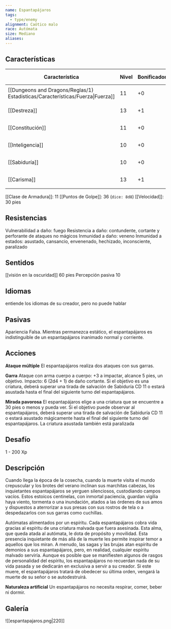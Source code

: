 ```yaml
---
name: Espantapájaros
tags:
  - type/enemy
alignment: Caótico malo
race: Autómata
size: Mediano
aliases:
---
```


## Características

| Característica                                                                 | Nivel | Bonificador | Lanzar dado      |
| ------------------------------------------------------------------------------ | ----- | ----------- | ---------------- |
| [[Dungeons and Dragons/Reglas/1) Estadisticas/Características/Fuerza\|Fuerza]] | 11    | +0          | `dice: 1d20 + 0` |
| [[Destreza]]                                                                   | 13    | +1          | `dice: 1d20 + 0` |
| [[Constitución]]                                                               | 11    | +0          | `dice: 1d20 + 0` |
| [[Inteligencia]]                                                               | 10    | +0          | `dice: 1d20 + 0` |
| [[Sabiduría]]                                                                  | 10    | +0          | `dice: 1d20 + 0` |
| [[Carisma]]                                                                    | 13    | +1          | `dice: 1d20 + 0` |

[[Clase de Armadura]]: 11
[[Puntos de Golpe]]: 36 (`dice: 8d8`)
[[Velocidad]]: 30 pies

## Resistencias

Vulnerabilidad a daño: fuego
Resistencia a daño: contundente, cortante y perforante de ataques no mágicos
Inmunidad a daño: veneno
Inmunidad a estados: asustado, cansancio, envenenado, hechizado, inconsciente, paralizado

## Sentidos

[[visión en la oscuridad]] 60 pies
Percepción pasiva 10 

## Idiomas

entiende los idiomas de su creador, pero no puede hablar

## Pasivas

Apariencia Falsa. Mientras permanezca estático, el
espantapájaros es indistinguible de un espantapájaros
inanimado normal y corriente.

## Acciones

**Ataque múltiple**
El espantapájaros realiza dos ataques con sus garras.

**Garra**
Ataque con arma cuerpo a cuerpo: +3 a impactar, alcance 5 pies, un objetivo. 
Impacto: 6 (2d4 + 1) de daño cortante. Si el objetivo es una criatura, deberá superar una tirada de salvación de Sabiduría CD 11 o estará asustada hasta el final del siguiente turno del espantapájaros.

**Mirada pavorosa**
El espantapájaros elige a una criatura que se encuentre a 30 pies o menos y pueda ver. Si el objetivo puede observar al espantapájaros, deberá superar una tirada de salvación de Sabiduría CD 11 o estará asustado mágicamente hasta el final del siguiente turno del espantapájaros. La criatura asustada también está paralizada

## Desafío

1 - 200 Xp

## Descripción

Cuando llega la época de la cosecha, cuando la muerte visita el mundo crepuscular y los brotes del verano inclinan sus marchitas cabezas, los inquietantes espantapájaros se yerguen silenciosos, custodiando campos vacíos. Estos estoicos centinelas, con inmortal paciencia, guardan vigilia haya viento, tormenta o una inundación, atados a las órdenes de sus amos y dispuestos a aterrorizar a sus presas con sus rostros de tela o a despedazarlos con sus garras como cuchillas.

Autómatas alimentados por un espíritu. 
Cada espantapájaros cobra vida gracias al espíritu de una criatura malvada que fuera asesinada. Esta alma, que queda atada al autómata, le dota de propósito y movilidad. Esta presencia inquietante de más allá de la muerte les permite inspirar temor a aquellos que los miran. A menudo, las sagas y las brujas atan espíritu de demonios a sus espantapájaros, pero, en realidad, cualquier espíritu malvado serviría. Aunque es posible que se manifiesten algunos de rasgos de personalidad del espíritu, los espantapájaros no recuerdan nada de su vida pasada y se dedicarán en exclusiva a servir a su creador. Si este muere, el espantapájaros tratará de obedecer su última orden, vengará la muerte de su señor o se autodestruirá.

**Naturaleza artificial**
Un espantapájaros no necesita respirar, comer, beber ni dormir.

## Galería

![[espantapajaros.png|220]]
